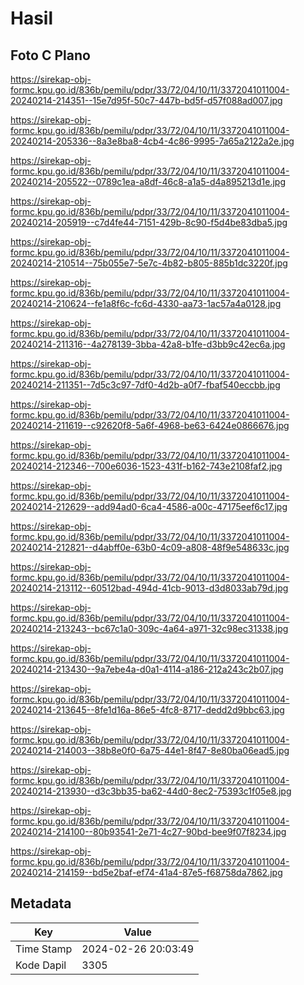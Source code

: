 # Hasil

## Foto C Plano

https://sirekap-obj-formc.kpu.go.id/836b/pemilu/pdpr/33/72/04/10/11/3372041011004-20240214-214351--15e7d95f-50c7-447b-bd5f-d57f088ad007.jpg

https://sirekap-obj-formc.kpu.go.id/836b/pemilu/pdpr/33/72/04/10/11/3372041011004-20240214-205336--8a3e8ba8-4cb4-4c86-9995-7a65a2122a2e.jpg

https://sirekap-obj-formc.kpu.go.id/836b/pemilu/pdpr/33/72/04/10/11/3372041011004-20240214-205522--0789c1ea-a8df-46c8-a1a5-d4a895213d1e.jpg

https://sirekap-obj-formc.kpu.go.id/836b/pemilu/pdpr/33/72/04/10/11/3372041011004-20240214-205919--c7d4fe44-7151-429b-8c90-f5d4be83dba5.jpg

https://sirekap-obj-formc.kpu.go.id/836b/pemilu/pdpr/33/72/04/10/11/3372041011004-20240214-210514--75b055e7-5e7c-4b82-b805-885b1dc3220f.jpg

https://sirekap-obj-formc.kpu.go.id/836b/pemilu/pdpr/33/72/04/10/11/3372041011004-20240214-210624--fe1a8f6c-fc6d-4330-aa73-1ac57a4a0128.jpg

https://sirekap-obj-formc.kpu.go.id/836b/pemilu/pdpr/33/72/04/10/11/3372041011004-20240214-211316--4a278139-3bba-42a8-b1fe-d3bb9c42ec6a.jpg

https://sirekap-obj-formc.kpu.go.id/836b/pemilu/pdpr/33/72/04/10/11/3372041011004-20240214-211351--7d5c3c97-7df0-4d2b-a0f7-fbaf540eccbb.jpg

https://sirekap-obj-formc.kpu.go.id/836b/pemilu/pdpr/33/72/04/10/11/3372041011004-20240214-211619--c92620f8-5a6f-4968-be63-6424e0866676.jpg

https://sirekap-obj-formc.kpu.go.id/836b/pemilu/pdpr/33/72/04/10/11/3372041011004-20240214-212346--700e6036-1523-431f-b162-743e2108faf2.jpg

https://sirekap-obj-formc.kpu.go.id/836b/pemilu/pdpr/33/72/04/10/11/3372041011004-20240214-212629--add94ad0-6ca4-4586-a00c-47175eef6c17.jpg

https://sirekap-obj-formc.kpu.go.id/836b/pemilu/pdpr/33/72/04/10/11/3372041011004-20240214-212821--d4abff0e-63b0-4c09-a808-48f9e548633c.jpg

https://sirekap-obj-formc.kpu.go.id/836b/pemilu/pdpr/33/72/04/10/11/3372041011004-20240214-213112--60512bad-494d-41cb-9013-d3d8033ab79d.jpg

https://sirekap-obj-formc.kpu.go.id/836b/pemilu/pdpr/33/72/04/10/11/3372041011004-20240214-213243--bc67c1a0-309c-4a64-a971-32c98ec31338.jpg

https://sirekap-obj-formc.kpu.go.id/836b/pemilu/pdpr/33/72/04/10/11/3372041011004-20240214-213430--9a7ebe4a-d0a1-4114-a186-212a243c2b07.jpg

https://sirekap-obj-formc.kpu.go.id/836b/pemilu/pdpr/33/72/04/10/11/3372041011004-20240214-213645--8fe1d16a-86e5-4fc8-8717-dedd2d9bbc63.jpg

https://sirekap-obj-formc.kpu.go.id/836b/pemilu/pdpr/33/72/04/10/11/3372041011004-20240214-214003--38b8e0f0-6a75-44e1-8f47-8e80ba06ead5.jpg

https://sirekap-obj-formc.kpu.go.id/836b/pemilu/pdpr/33/72/04/10/11/3372041011004-20240214-213930--d3c3bb35-ba62-44d0-8ec2-75393c1f05e8.jpg

https://sirekap-obj-formc.kpu.go.id/836b/pemilu/pdpr/33/72/04/10/11/3372041011004-20240214-214100--80b93541-2e71-4c27-90bd-bee9f07f8234.jpg

https://sirekap-obj-formc.kpu.go.id/836b/pemilu/pdpr/33/72/04/10/11/3372041011004-20240214-214159--bd5e2baf-ef74-41a4-87e5-f68758da7862.jpg


## Metadata

| Key        | Value               |
| ---------- | ------------------- |
| Time Stamp | 2024-02-26 20:03:49 |
| Kode Dapil | 3305                |



